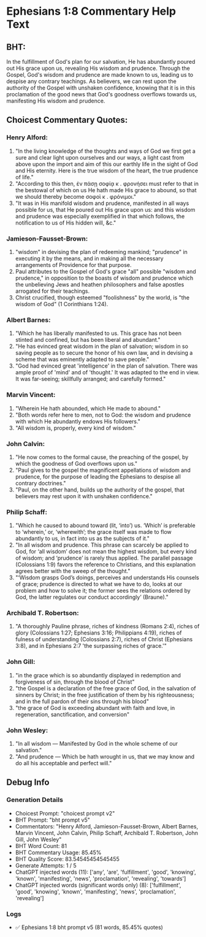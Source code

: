 # Ephesians 1:8 Commentary Help Text

## BHT:
In the fulfillment of God's plan for our salvation, He has abundantly poured out His grace upon us, revealing His wisdom and prudence. Through the Gospel, God's wisdom and prudence are made known to us, leading us to despise any contrary teachings. As believers, we can rest upon the authority of the Gospel with unshaken confidence, knowing that it is in this proclamation of the good news that God's goodness overflows towards us, manifesting His wisdom and prudence.

## Choicest Commentary Quotes:
### Henry Alford:
1. "In the living knowledge of the thoughts and ways of God we first get a sure and clear light upon ourselves and our ways, a light cast from above upon the import and aim of this our earthly life in the sight of God and His eternity. Here is the true wisdom of the heart, the true prudence of life."
2. "According to this then, ἐν πάσῃ σοφίᾳ κ . φρονήσει must refer to that in the bestowal of which on us He hath made His grace to abound, so that we should thereby become σοφοὶ κ . φρόνιμοι."
3. "It was in His manifold wisdom and prudence, manifested in all ways possible for us, that He poured out His grace upon us: and this wisdom and prudence was especially exemplified in that which follows, the notification to us of His hidden will, &c."

### Jamieson-Fausset-Brown:
1. "wisdom" in devising the plan of redeeming mankind; "prudence" in executing it by the means, and in making all the necessary arrangements of Providence for that purpose.
2. Paul attributes to the Gospel of God's grace "all" possible "wisdom and prudence," in opposition to the boasts of wisdom and prudence which the unbelieving Jews and heathen philosophers and false apostles arrogated for their teachings.
3. Christ crucified, though esteemed "foolishness" by the world, is "the wisdom of God" (1 Corinthians 1:24).

### Albert Barnes:
1. "Which he has liberally manifested to us. This grace has not been stinted and confined, but has been liberal and abundant."
2. "He has evinced great wisdom in the plan of salvation; wisdom in so saving people as to secure the honor of his own law, and in devising a scheme that was eminently adapted to save people."
3. "God had evinced great 'intelligence' in the plan of salvation. There was ample proof of 'mind' and of 'thought.' It was adapted to the end in view. It was far-seeing; skillfully arranged; and carefully formed."

### Marvin Vincent:
1. "Wherein He hath abounded, which He made to abound."
2. "Both words refer here to men, not to God: the wisdom and prudence with which He abundantly endows His followers."
3. "All wisdom is, properly, every kind of wisdom."

### John Calvin:
1. "He now comes to the formal cause, the preaching of the gospel, by which the goodness of God overflows upon us."
2. "Paul gives to the gospel the magnificent appellations of wisdom and prudence, for the purpose of leading the Ephesians to despise all contrary doctrines."
3. "Paul, on the other hand, builds up the authority of the gospel, that believers may rest upon it with unshaken confidence."

### Philip Schaff:
1. "Which he caused to abound toward (lit, ‘into’) us. ‘Which’ is preferable to ‘wherein,’ or, ‘wherewith’; the grace itself was made to flow abundantly to us, in fact into us as the subjects of it."
2. "In all wisdom and prudence. This phrase can scarcely be applied to God, for ‘all wisdom’ does not mean the highest wisdom, but every kind of wisdom; and ‘prudence’ is rarely thus applied. The parallel passage (Colossians 1:9) favors the reference to Christians, and this explanation agrees better with the sweep of the thought."
3. "‘Wisdom grasps God’s doings, perceives and understands His counsels of grace; prudence is directed to what we have to do, looks at our problem and how to solve it; the former sees the relations ordered by God, the latter regulates our conduct accordingly’ (Braune)."

### Archibald T. Robertson:
1. "A thoroughly Pauline phrase, riches of kindness (Romans 2:4), riches of glory (Colossians 1:27; Ephesians 3:16; Philippians 4:19), riches of fulness of understanding (Colossians 2:7), riches of Christ (Ephesians 3:8), and in Ephesians 2:7 'the surpassing riches of grace.'" 


### John Gill:
1. "in the grace which is so abundantly displayed in redemption and forgiveness of sin, through the blood of Christ"
2. "the Gospel is a declaration of the free grace of God, in the salvation of sinners by Christ; in the free justification of them by his righteousness; and in the full pardon of their sins through his blood"
3. "the grace of God is exceeding abundant with faith and love, in regeneration, sanctification, and conversion"

### John Wesley:
1. "In all wisdom — Manifested by God in the whole scheme of our salvation."
2. "And prudence — Which be hath wrought in us, that we may know and do all his acceptable and perfect will."


## Debug Info
### Generation Details
- Choicest Prompt: "choicest prompt v2"
- BHT Prompt: "bht prompt v5"
- Commentators: "Henry Alford, Jamieson-Fausset-Brown, Albert Barnes, Marvin Vincent, John Calvin, Philip Schaff, Archibald T. Robertson, John Gill, John Wesley"
- BHT Word Count: 81
- BHT Commentary Usage: 85.45%
- BHT Quality Score: 83.54545454545455
- Generate Attempts: 1 / 5
- ChatGPT injected words (11):
	['any', 'are', 'fulfillment', 'good', 'knowing', 'known', 'manifesting', 'news', 'proclamation', 'revealing', 'towards']
- ChatGPT injected words (significant words only) (8):
	['fulfillment', 'good', 'knowing', 'known', 'manifesting', 'news', 'proclamation', 'revealing']

### Logs
- ✅ Ephesians 1:8 bht prompt v5 (81 words, 85.45% quotes)
